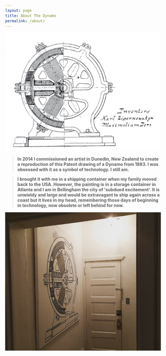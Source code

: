 ```yaml
---
layout: page
title: About The Dynamo
permalink: /about/
---
```


![A US Patent diagram showing a section drawing of a Dynamo patented in 1883](/assets/images/DynamoElectricMachinesEndViewPartlySection_USP284110.png)

> **In 2014 I commissioned an artist in Dunedin, New Zealand to create a reproduction of this Patent drawing of a Dynamo from 1883. I was obsessed with it as a symbol of technology. I still am.** 

> **I brought it with me in a shipping container when my family moved back to the USA. However, the painting is in a storage container in Atlanta and I am in Bellingham the city of 'subdued excitement'. It is unwieldy and large and would be extravagant to ship again across a coast but it lives in my head, remembering those days of beginning in technology, now obsolete or left behind for now.**

![A hallway picture of a giant reproduction of the Dynamo patent section diagram](/assets/images/art.png)
